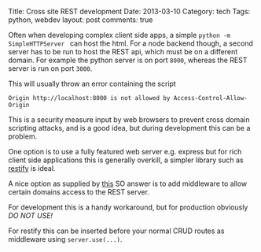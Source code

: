 Title: Cross site REST development
Date: 2013-03-10
Category: tech
Tags: python, webdev
layout: post
comments: true



Often when developing complex client side apps, a simple `python -m SimpleHTTPServer ` can host the html. For a node backend though, a second server has to be run to host the REST api, which must be on a different domain. For example the python server is on port `8000`, whereas the REST server is run on port `3000`.

<!--more-->

This will usually throw an error containing the script 

    Origin http://localhost:8000 is not allowed by Access-Control-Allow-Origin

This is a security measure input by web browsers to prevent cross domain scripting attacks, and is a good idea, but during development this can be a problem.

One option is to use a fully featured web server e.g. express but for rich client side applications this is generally overkill, a simpler library such as [restify](http://mcavage.github.com/node-restify/) is ideal.

A nice option as supplied by [this](http://stackoverflow.com/a/14187628/56711) SO answer is to add middleware to allow certain domains access to the REST server.



For development this is a handy workaround, but for production obviously *DO NOT USE!*

For restify this can be inserted before your normal CRUD routes as middleware using `server.use(...)`.
